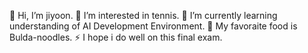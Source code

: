 👋 Hi, I’m jiyoon.
 👀 I’m interested in tennis.
 🌱 I’m currently learning understanding of AI Development Environment.
 💞️ My favoraite food is Bulda-noodles.
 ⚡ I hope i do well on this final exam.
